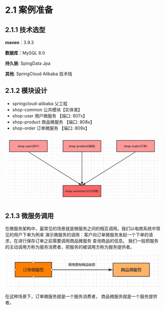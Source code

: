 # 2.1 案例准备

## 2.1.1 技术选型

**maven**：3.9.3&#x20;

**数据库**：MySQL 8.0

**持久层**: SpingData Jpa&#x20;

**其他**: SpringCloud Alibaba 技术栈

## 2.1.2 模块设计

* springcloud-alibaba 父工程&#x20;
* shop-common 公共模块【实体类】&#x20;
* shop-user 用户微服务 【端口: 807x】&#x20;
* shop-product 商品微服务 【端口: 808x】&#x20;
* shop-order 订单微服务 【端口: 809x】

![](<../.gitbook/assets/image (20).png>)

## 2.1.3 微服务调用

在微服务架构中，最常见的场景就是微服务之间的相互调用。我们以电商系统中常见的用户下单为例来 演示微服务的调用：客户向订单微服务发起一个下单的请求，在进行保存订单之前需要调用商品微服务 查询商品的信息。 我们一般把服务的主动调用方称为服务消费者，把服务的被调用方称为服务提供者。

![](<../.gitbook/assets/image (12).png>)

在这种场景下，订单微服务就是一个服务消费者， 商品微服务就是一个服务提供者。

